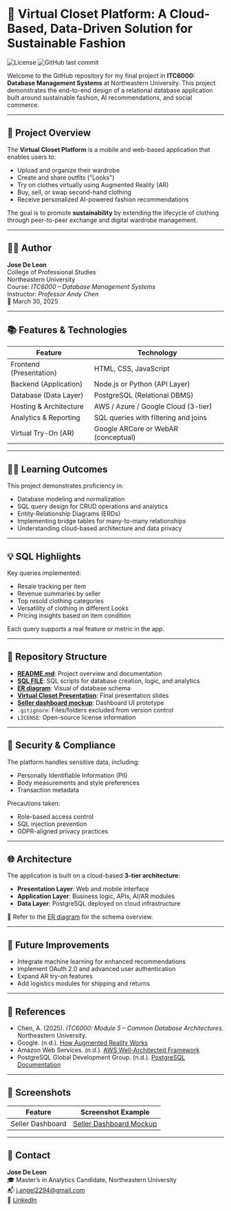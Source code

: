 # 👗 Virtual Closet Platform: A Cloud-Based, Data-Driven Solution for Sustainable Fashion

![License](https://img.shields.io/github/license/josedeleon-analytics/virtual-closet-platform)
![GitHub last commit](https://img.shields.io/github/last-commit/josedeleon-analytics/virtual-closet-platform)

Welcome to the GitHub repository for my final project in **ITC6000: Database Management Systems** at Northeastern University. This project demonstrates the end-to-end design of a relational database application built around sustainable fashion, AI recommendations, and social commerce.

---

## 📌 Project Overview

The **Virtual Closet Platform** is a mobile and web-based application that enables users to:

- Upload and organize their wardrobe
- Create and share outfits ("Looks")
- Try on clothes virtually using Augmented Reality (AR)
- Buy, sell, or swap second-hand clothing
- Receive personalized AI-powered fashion recommendations

The goal is to promote **sustainability** by extending the lifecycle of clothing through peer-to-peer exchange and digital wardrobe management.

---

## 🧑‍💻 Author

**Jose De Leon**  
College of Professional Studies  
Northeastern University  
Course: *ITC6000 – Database Management Systems*  
Instructor: *Professor Andy Chen*  
📅 March 30, 2025  

---

## 📚 Features & Technologies

| Feature                  | Technology                                |
|--------------------------|--------------------------------------------|
| Frontend (Presentation)  | HTML, CSS, JavaScript                      |
| Backend (Application)    | Node.js or Python (API Layer)              |
| Database (Data Layer)    | PostgreSQL (Relational DBMS)               |
| Hosting & Architecture   | AWS / Azure / Google Cloud (3-tier)        |
| Analytics & Reporting    | SQL queries with filtering and joins       |
| Virtual Try-On (AR)      | Google ARCore or WebAR (conceptual)        |

---

## 🧑‍🎓 Learning Outcomes

This project demonstrates proficiency in:

- Database modeling and normalization  
- SQL query design for CRUD operations and analytics  
- Entity-Relationship Diagrams (ERDs)  
- Implementing bridge tables for many-to-many relationships  
- Understanding cloud-based architecture and data privacy  

---

## 💡 SQL Highlights

Key queries implemented:

- Resale tracking per item
- Revenue summaries by seller
- Top resold clothing categories
- Versatility of clothing in different Looks
- Pricing insights based on item condition

Each query supports a real feature or metric in the app.

---

## 📁 Repository Structure

- [**README.md**](README.md): Project overview and documentation  
- [**SQL FILE**](sql/Final%20project%20SQL%20FILE.sql): SQL scripts for database creation, logic, and analytics  
- [**ER diagram**](erd/ER%20diagram.jpg): Visual of database schema  
- [**Virtual Closet Presentation**](presentation/Virtual-Closet-Platform.pdf): Final presentation slides  
- [**Seller dashboard mockup**](assets/Taylor_Seller_Dashboard_Mockup.pdf): Dashboard UI prototype  
- `.gitignore`: Files/folders excluded from version control  
- `LICENSE`: Open-source license information  

---

## 🔐 Security & Compliance

The platform handles sensitive data, including:

- Personally Identifiable Information (PII)
- Body measurements and style preferences
- Transaction metadata

Precautions taken:

- Role-based access control  
- SQL injection prevention  
- GDPR-aligned privacy practices  

---

## 🌐 Architecture

The application is built on a cloud-based **3-tier architecture**:

- **Presentation Layer**: Web and mobile interface  
- **Application Layer**: Business logic, APIs, AI/AR modules  
- **Data Layer**: PostgreSQL deployed on cloud infrastructure  

📌 Refer to the [ER diagram](erd/ER%20diagram.jpg) for the schema overview.

---

## 🎯 Future Improvements

- Integrate machine learning for enhanced recommendations  
- Implement OAuth 2.0 and advanced user authentication  
- Expand AR try-on features  
- Add logistics modules for shipping and returns  

---

## 📑 References

- Chen, A. (2025). *ITC6000: Module 5 – Common Database Architectures*. Northeastern University.  
- Google. (n.d.). [How Augmented Reality Works](https://arvr.google.com)  
- Amazon Web Services. (n.d.). [AWS Well-Architected Framework](https://docs.aws.amazon.com/wellarchitected/latest/framework/welcome.html)  
- PostgreSQL Global Development Group. (n.d.). [PostgreSQL Documentation](https://www.postgresql.org/docs/)  

---

## 📸 Screenshots

| Feature           | Screenshot Example                                                                  |
|------------------|--------------------------------------------------------------------------------------|
| Seller Dashboard | [Seller Dashboard Mockup](assets/Taylor_Seller_Dashboard_Mockup.pdf)                |

---

## 👤 Contact

**Jose De Leon**  
🎓 Master’s in Analytics Candidate, Northeastern University  
📬 [j.angel2294@gmail.com](mailto:j.angel2294@gmail.com)  
🔗 [LinkedIn](https://www.linkedin.com/in/jose-de-leon-analytics/)
